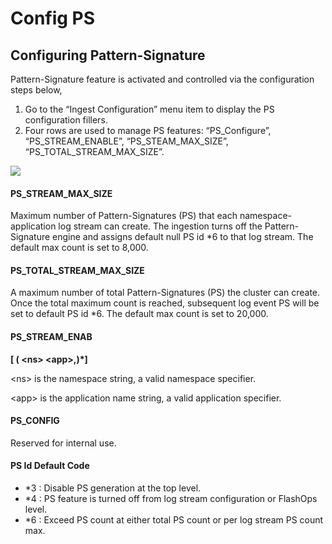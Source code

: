 # Config PS

## Configuring Pattern-Signature

Pattern-Signature feature is activated and controlled via the configuration steps below,

1. Go to the “Ingest Configuration” menu item to display the PS configuration fillers.
2. Four rows are used to manage PS features: “PS\_Configure”, “PS\_STREAM\_ENABLE”, “PS\_STEAM\_MAX\_SIZE”, “PS\_TOTAL\_STREAM\_MAX\_SIZE”.

![](../../../.gitbook/assets/ps-cfg-1-2022-06-21\_20-36-10.jpg)

#### PS\_STREAM\_MAX\_SIZE

Maximum number of Pattern-Signatures (PS) that each namespace-application log stream can create. The ingestion turns off the Pattern-Signature engine and assigns default null PS id \*6 to that log stream. The default max count is set to 8,000.

#### PS\_TOTAL\_STREAM\_MAX\_SIZE

A maximum number of total Pattern-Signatures (PS) the cluster can create. Once the total maximum count is reached, subsequent log event PS will be set to default PS id \*6. The default max count is set to 20,000.

#### PS\_STREAM\_ENAB <a href="#ps_stream_enable" id="ps_stream_enable"></a>

**\[ ( \<ns> \<app>,)\*]**

\<ns> is the namespace string, a valid namespace specifier.

\<app> is the application name string, a valid application specifier.

#### PS\_CONFIG

Reserved for internal use.

#### PS Id Default Code

* \*3 : Disable PS generation at the top level.
* \*4 : PS feature is turned off from log stream configuration or FlashOps level.
* \*6 : Exceed PS count at either total PS count or per log stream PS count max.
